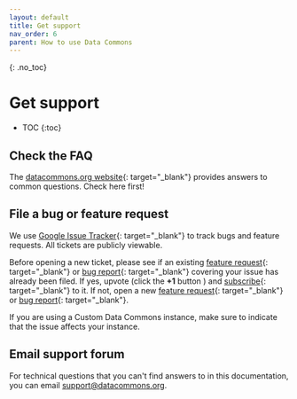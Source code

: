 ```yaml
---
layout: default
title: Get support
nav_order: 6
parent: How to use Data Commons
---
```


{: .no_toc}
# Get support

* TOC
{:toc}

## Check the FAQ

The [datacommons.org website](https://datacommons.org/faq){: target="_blank"} provides answers to common questions. Check here first!

## File a bug or feature request

We use [Google Issue Tracker](https://issuetracker.google.com){: target="_blank"} to track bugs and feature requests. All tickets are publicly viewable.

Before opening a new ticket, please see if an existing [feature request](https://issuetracker.google.com/issues?q=componentid:1659535%2B%20type:feature_request){: target="_blank"} or [bug report](https://issuetracker.google.com/issues?q=componentid:1659535%20type:bug){: target="_blank"} covering your issue has already been filed. If yes, upvote (click the **+1** button ) and [subscribe](https://developers.google.com/issue-tracker/guides/subscribe){: target="_blank"} to it. If not, open a new [feature request](https://issuetracker.google.com/issues/new?component=1659535&template=2053233){: target="_blank"} or [bug report](https://issuetracker.google.com/issues/new?component=1659535&template=2053231){: target="_blank"}.

If you are using a Custom Data Commons instance, make sure to indicate that the issue affects your instance.

## Email support forum

For technical questions that you can't find answers to in this documentation, you can email support@datacommons.org.